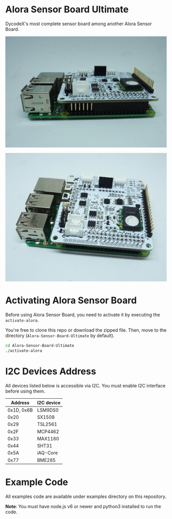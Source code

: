 Alora Sensor Board Ultimate
===========================

DycodeX's most complete sensor board among another Alora Sensor Board.

![Alora Sensor Board](https://github.com/dycodex/Alora-Sensor-Board-Ultimate/raw/master/assets/alora.jpg)

![Alora Sensor Board](https://github.com/dycodex/Alora-Sensor-Board-Ultimate/raw/master/assets/alora2.jpg)

# Activating Alora Sensor Board

Before using Alora Sensor Board, you need to activate it by executing the `activate-alora`.

You're free to clone this repo or download the zipped file. Then, move to the directory (`Alora-Sensor-Board-Ultimate` by default).

```sh
cd Alora-Sensor-Board-Ultimate
./activate-alora
```

# I2C Devices Address

All devices listed below is accessible via I2C. You must enable I2C interface before using them.

Address|I2C device
-------|------
0x1D, 0x6B | LSM9DS0
0x20 | SX1508
0x29 | TSL2561
0x2F | MCP4462
0x33 | MAX1160
0x44 | SHT31
0x5A | iAQ-Core
0x77 | BME285

# Example Code

All examples code are available under examples directory on this repository.

**Note**: You must have node.js v6 or newer and python3 installed to run the code.
